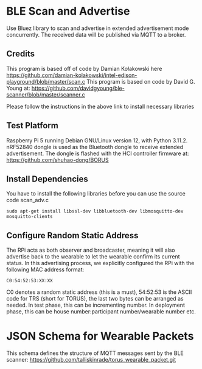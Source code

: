 # BLE Scan and Advertise
Use Bluez library to scan and advertise in extended advertisement mode concurrently. The received data will be published via MQTT to a broker.

## Credits

This program is based off of code by Damian Kołakowski here https://github.com/damian-kolakowski/intel-edison-playground/blob/master/scan.c
This program is based on code by David G. Young at: https://github.com/davidgyoung/ble-scanner/blob/master/scanner.c

Please follow the instructions in the above link to install necessary libraries

## Test Platform
Raspberry Pi 5 running Debian GNU/Linux version 12, with Python 3.11.2. nRF52840 dongle is used as the Bluetooth dongle to receive extended advertisement. The dongle is flashed with the HCI controller firmware at: https://github.com/shuhao-dong/BORUS

## Install Dependencies

You have to install the following libraries before you can use the source code scan_adv.c

    sudo apt-get install libssl-dev libbluetooth-dev libmosquitto-dev mosquitto-clients

## Configure Random Static Address

The RPi acts as both observer and broadcaster, meaning it will also advertise back to the wearable to let the wearable confirm its current status.
In this advertising process, we explicitly configured the RPi with the following MAC address format:

    C0:54:52:53:XX:XX

C0 denotes a random static address (this is a must), 54:52:53 is the ASCII code for TRS (short for TORUS), the last two bytes can be arranged as needed. In test phase, this can be incrementing number. In deployment phase, this can be house number:participant number/wearable number etc. 


# JSON Schema for Wearable Packets
This schema defines the structure of MQTT messages sent by the BLE scanner: https://github.com/talliskinrade/torus_wearable_packet.git

